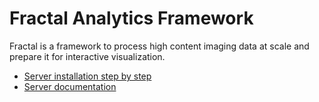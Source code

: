 # Fractal Analytics Framework

Fractal is a framework to process high content imaging data at scale and
prepare it for interactive visualization.

* [Server installation step by step](server/installation.md)
* [Server documentation](server/index.md)
